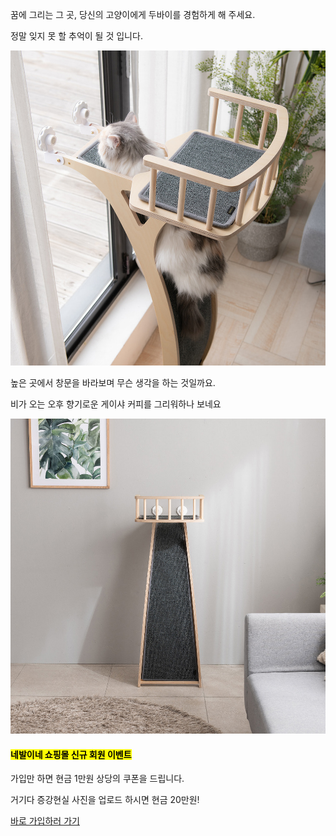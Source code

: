 꿈에 그리는 그 곳, 당신의 고양이에게 두바이를 경험하게 해 주세요.

정말 잊지 못 할 추억이 될 것 입니다.

![](https://raw.githubusercontent.com/nebarine/preblog/master/products/dubai/body_01.jpg)


높은 곳에서 창문을 바라보며 무슨 생각을 하는 것일까요.

비가 오는 오후 향기로운 게이샤 커피를 그리워하나 보네요

![](https://raw.githubusercontent.com/nebarine/preblog/master/products/dubai/body_02.jpg)



#### <mark>네발이네 쇼핑몰 신규 회원 이벤트</mark>

가입만 하면 현금 1만원 상당의 쿠폰을 드립니다.

거기다 증강현실 사진을 업로드 하시면 현금 20만원!

[바로 가입하러 가기](www.google.com)


